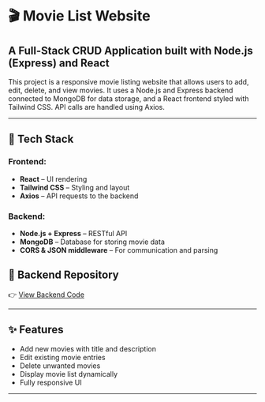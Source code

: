 # 🎬 Movie List Website

## A Full-Stack CRUD Application built with Node.js (Express) and React

This project is a responsive movie listing website that allows users to add, edit, delete, and view movies. It uses a Node.js and Express backend connected to MongoDB for data storage, and a React frontend styled with Tailwind CSS. API calls are handled using Axios.

---

## 🚀 Tech Stack

### Frontend:

- **React** – UI rendering
- **Tailwind CSS** – Styling and layout
- **Axios** – API requests to the backend

### Backend:

- **Node.js + Express** – RESTful API
- **MongoDB** – Database for storing movie data
- **CORS & JSON middleware** – For communication and parsing

## 🔗 Backend Repository

👉 [View Backend Code](https://github.com/MuthuKr1shhnan/node_practice)

---

## ✨ Features

- Add new movies with title and description
- Edit existing movie entries
- Delete unwanted movies
- Display movie list dynamically
- Fully responsive UI

---
